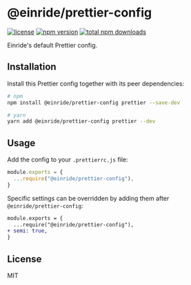 # @einride/prettier-config

[![license](https://img.shields.io/npm/l/@einride/prettier-config.svg)](https://github.com/einride/prettier-config/blob/master/LICENSE) [![npm version](https://img.shields.io/npm/v/@einride/prettier-config.svg)](https://www.npmjs.com/package/@einride/prettier-config) [![total npm downloads](https://img.shields.io/npm/dt/@einride/prettier-config.svg)](https://www.npmjs.com/package/@einride/prettier-config)

Einride's default Prettier config.

## Installation

Install this Prettier config together with its peer dependencies:

```bash
# npm
npm install @einride/prettier-config prettier --save-dev

# yarn
yarn add @einride/prettier-config prettier --dev
```

## Usage

Add the config to your `.prettierrc.js` file:

```js
module.exports = {
  ...require("@einride/prettier-config"),
}
```

Specific settings can be overridden by adding them after `@einride/prettier-config`:

```diff
module.exports = {
  ...require("@einride/prettier-config"),
+ semi: true,
}
```

## License

MIT
